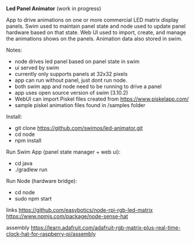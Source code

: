 **Led Panel Animator**
(work in progress)

App to drive animations on one or more commercial LED matrix display panels. Swim used to maintain panel state and node used to update panel hardware based on that state. Web UI used to import, create, and manage the animations shows on the panels. Animation data also stored in swim.

Notes:
* node drives led panel based on panel state in swim
* ui served by swim
* currently only supports panels at 32x32 pixels
* app can run without panel, just dont run node.
* both swim app and node need to be running to drive a panel
* app uses open source version of swim (3.10.2)
* WebUI can import Piskel files created from https://www.piskelapp.com/
* sample piskel animation files found in /samples folder

Install:
* git clone https://github.com/swimos/led-animator.git
* cd node
* npm install

Run Swim App (panel state manager + web ui):
* cd java
* ./gradlew run

Run Node (hardware bridge):
* cd node
* sudo npm start


links
https://github.com/easybotics/node-rpi-rgb-led-matrix
https://www.npmjs.com/package/node-sense-hat

assembly
https://learn.adafruit.com/adafruit-rgb-matrix-plus-real-time-clock-hat-for-raspberry-pi/assembly